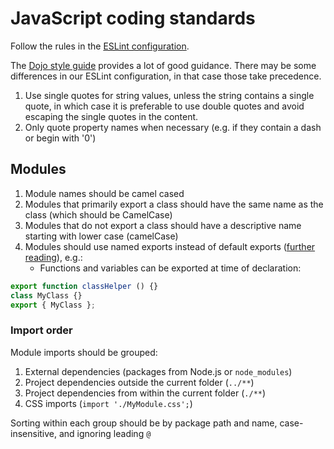 # JavaScript coding standards

Follow the rules in the [ESLint configuration](https://github.com/mkdecisiondev/lintconfig/blob/master/.eslintrc.js).

The [Dojo style guide](https://github.com/dojo/meta/blob/master/STYLE.md) provides a lot of good guidance. There may be
some differences in our ESLint configuration, in that case those take precedence.

1. Use single quotes for string values, unless the string contains a single quote, in which case it is preferable to use
	double quotes and avoid escaping the single quotes in the content.
1. Only quote property names when necessary (e.g. if they contain a dash or begin with '0')

## Modules

1. Module names should be camel cased
1. Modules that primarily export a class should have the same name as the class (which should be CamelCase)
1. Modules that do not export a class should have a descriptive name starting with lower case (camelCase)
1. Modules should use named exports instead of default exports ([further reading](https://blog.neufund.org/why-we-have-banned-default-exports-and-you-should-do-the-same-d51fdc2cf2ad)), e.g.:
	* Functions and variables can be exported at time of declaration:

```javascript
export function classHelper () {}
class MyClass {}
export { MyClass };
```

### Import order

Module imports should be grouped:

1. External dependencies (packages from Node.js or `node_modules`)
1. Project dependencies outside the current folder (`../**`)
1. Project dependencies from within the current folder (`./**`)
1. CSS imports (`import './MyModule.css';`)

Sorting within each group should be by package path and name, case-insensitive, and ignoring leading `@`
